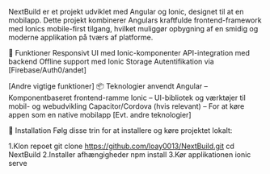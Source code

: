 NextBuild er et projekt udviklet med Angular og Ionic, designet til at en mobilapp. Dette projekt kombinerer Angulars kraftfulde frontend-framework med Ionics mobile-first tilgang, hvilket muliggør opbygning af en smidig og moderne applikation på tværs af platforme.

🚀 Funktioner Responsivt UI med Ionic-komponenter API-integration med backend Offline support med Ionic Storage Autentifikation via [Firebase/Auth0/andet]

[Andre vigtige funktioner] 📦 Teknologier anvendt Angular – Komponentbaseret frontend-ramme Ionic – UI-bibliotek og værktøjer til mobil- og webudvikling Capacitor/Cordova (hvis relevant) – For at køre appen som en native mobilapp [Evt. andre teknologier]

🔧 Installation Følg disse trin for at installere og køre projektet lokalt:

1.Klon repoet git clone https://github.com/loay0013/NextBuild.git cd NextBuild 
2.Installer afhængigheder npm install 
3.Kør applikationen ionic serve
